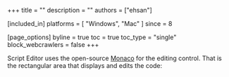 +++
title = ""
description = ""
authors = ["ehsan"]

[included_in]
platforms = [ "Windows", "Mac" ]
since = 8

[page_options]
byline = true
toc = true
toc_type = "single"
block_webcrawlers = false
+++

Script Editor uses the open-source [Monaco](https://microsoft.github.io/monaco-editor/) for the editing control. That is the rectangular area that displays and edits the code:

![]()
